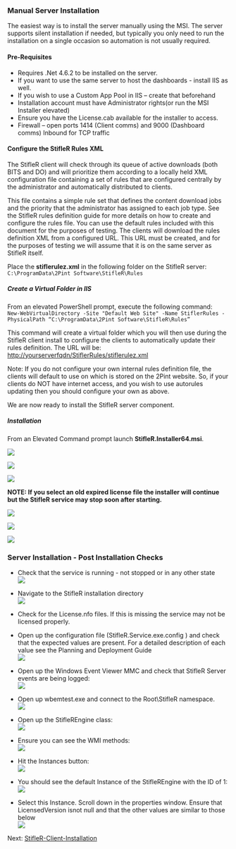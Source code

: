 

### Manual Server Installation
The easiest way is to install the server manually using the MSI. The server supports silent installation if needed, but typically you only need to run the installation on a single occasion so automation is not usually required.

#### Pre-Requisites
* Requires .Net 4.6.2 to be installed on the server.
* If you want to use the same server to host the dashboards - install IIS as well.
* If you wish to use a Custom App Pool in IIS – create that beforehand
* Installation account must have Administrator rights(or run the MSI Installer elevated)
* Ensure you have the License.cab available for the installer to access.
* Firewall – open ports 1414 (Client comms) and 9000 (Dashboard comms) Inbound for TCP traffic

#### Configure the StifleR Rules XML
The StifleR client will check through its queue of active downloads (both BITS and DO) and will prioritize them according to a locally held XML configuration file containing a set of rules that are configured centrally by the administrator and automatically distributed to clients.  

This file contains a simple rule set that defines the content download jobs and the priority that the administrator has assigned to each job type. See the StifleR rules definition guide for more details on how to create and configure the rules file. You can use the default rules included with this document for the purposes of testing. The clients will download the rules definition XML from a configured URL. This URL must be created, and for the purposes of testing we will assume that it is on the same server as StifleR itself.  

Place the **stiflerulez.xml** in the following folder on the StifleR server:  
`C:\ProgramData\2Pint Software\StifleR\Rules`

##### Create a Virtual Folder in IIS
From an elevated PowerShell prompt, execute the following command:  
`New-WebVirtualDirectory -Site "Default Web Site" -Name StiflerRules -
PhysicalPath “C:\ProgramData\2Pint Software\StifleR\Rules”`  

This command will create a virtual folder which you will then use during the StifleR client install to configure the clients to automatically update their rules definition. The URL will be:
[http://yourserverfqdn/StiflerRules/stiflerulez.xml](http://yourserverfqdn/StiflerRules/stiflerulez.xml)  

Note: If you do not configure your own internal rules definition file, the clients will default to use on which is stored on the 2Pint website. So, if your clients do NOT have internet access, and you wish to use autorules updating then you should configure your own as above.  

We are now ready to install the StifleR server component.  

##### Installation
From an Elevated Command prompt launch **StifleR.Installer64.msi**.  


![](https://github.com/RoseSmithTest/Documentation/blob/Images/Quickstart1.PNG)  

![](https://github.com/RoseSmithTest/Documentation/blob/Images/Quickstart2.PNG)  

![](https://github.com/RoseSmithTest/Documentation/blob/Images/Quickstart3.PNG)  

**NOTE: If you select an old expired license file the installer will continue but the StifleR service may stop soon after starting.**  

![](https://github.com/RoseSmithTest/Documentation/blob/Images/Quickstart4.PNG)  

![](https://github.com/RoseSmithTest/Documentation/blob/Images/Quickstart5.PNG)  

![](https://github.com/RoseSmithTest/Documentation/blob/Images/Quickstart6.PNG)  

### Server Installation - Post Installation Checks

* Check that the service is running - not stopped or in any other state  
![](https://github.com/RoseSmithTest/Documentation/blob/Images/Quickstart7.PNG)  
* Navigate to the StifleR installation directory  
![](https://github.com/RoseSmithTest/Documentation/blob/Images/Quickstart8.PNG)  

* Check for the License.nfo files. If this is missing the service may not be licensed properly.
* Open up the configuration file (StifleR.Service.exe.config ) and check that the expected values are present. For a detailed description of each value see the Planning and Deployment Guide  
![](https://github.com/RoseSmithTest/Documentation/blob/Images/Quickstart9.PNG)  

* Open up the Windows Event Viewer MMC and check that StifleR Server events are being logged:  
![](https://github.com/RoseSmithTest/Documentation/blob/Images/Quickstart10.PNG)  

* Open up wbemtest.exe and connect to the Root\StifleR namespace.  
![](https://github.com/RoseSmithTest/Documentation/blob/Images/Quickstart11.PNG)  

* Open up the StifleREngine class:  
![](https://github.com/RoseSmithTest/Documentation/blob/Images/Quickstart12.PNG)  

* Ensure you can see the WMI methods:  
![](https://github.com/RoseSmithTest/Documentation/blob/Images/Quickstart13.PNG) 

* Hit the Instances button:  
![](https://github.com/RoseSmithTest/Documentation/blob/Images/Quickstart14.PNG)  

* You should see the default Instance of the StifleREngine with the ID of 1:  
![](https://github.com/RoseSmithTest/Documentation/blob/Images/Quickstart15.PNG)  

* Select this Instance. Scroll down in the properties window. Ensure that LicensedVersion isnot null and that the other values are similar to those below  
![](https://github.com/RoseSmithTest/Documentation/blob/Images/Quickstart16.PNG)  
  
Next: [StifleR-Client-Installation](https://github.com/RoseSmithTest/Documentation/wiki/StifleR-Client-Installation)

